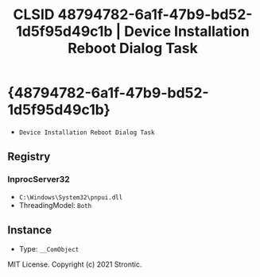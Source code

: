 ﻿---
title: "CLSID 48794782-6a1f-47b9-bd52-1d5f95d49c1b | Device Installation Reboot Dialog Task"
excerpt: What is COM-Object CLSID 48794782-6a1f-47b9-bd52-1d5f95d49c1b?
---

# {48794782-6a1f-47b9-bd52-1d5f95d49c1b}

* `Device Installation Reboot Dialog Task`

## Registry


### InprocServer32

* `C:\Windows\System32\pnpui.dll`
* ThreadingModel: `Both`

## Instance

* Type: `__ComObject`

MIT License. Copyright (c) 2021 Strontic.


